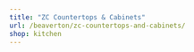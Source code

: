 ```yaml
---
title: "ZC Countertops & Cabinets"
url: /beaverton/zc-countertops-and-cabinets/
shop: kitchen
---
```

